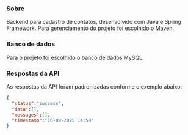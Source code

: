 ### Sobre
Backend para cadastro de contatos, desenvolvido com Java e Spring Framework. Para gerenciamento do projeto foi escolhido o Maven.
<br>

### Banco de dados
Para o projeto foi escolhido o banco de dados MySQL.
<br>

### Respostas da API
As respostas da API foram padronizadas conforme o exemplo abaixo:

```json
{
  "status":"success",
  "data":[],
  "messages":[],
  "timestamp":"16-09-2025 14:50"
}
```
<br>
